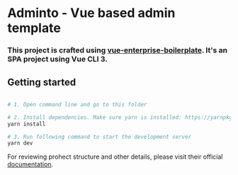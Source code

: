 # Adminto - Vue based admin template

### This project is crafted using [vue-enterprise-boilerplate](https://github.com/chrisvfritz/vue-enterprise-boilerplate.git). It's an SPA project using Vue CLI 3.

## Getting started

```bash

# 1. Open command line and go to this folder

# 2. Install dependencies. Make sure yarn is installed: https://yarnpkg.com/lang/en/docs/install
yarn install

# 3. Run following command to start the development server
yarn dev
```

For reviewing prohect structure and other details, please visit their official [documentation](https://github.com/chrisvfritz/vue-enterprise-boilerplate).
